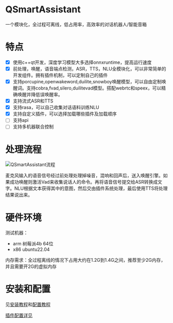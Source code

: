 # QSmartAssistant

一个模块化，全过程可离线，低占用率，高效率的对话机器人/智能音箱

# 特点

- [x] 使用c++qt开发，深度学习模型大多选择onnxruntime，提高运行速度
- [x] 前处理，唤醒，语音端点检测，ASR，TTS，NLU全模块化，可以非常简单的开发组件。拥有插件机制，可以定制自己的插件
- [x] 支持porcupine,openwakeword,duilite,snowboy唤醒模型，可以自由定制唤醒词。支持cobra,fvad,silero,duilitevad模型。搭配webrtc和speex，可以精确唤醒并降低误唤醒率。
- [x] 支持流式ASR和TTS
- [x] 支持rasa，可以自己收集对话语料训练NLU
- [x] 支持自定义插件，可以选择加载哪些插件及加载顺序
- [ ] 支持api
- [ ] 支持多机器联合控制

# 处理流程

![QSmartAssistant流程](https://image.xinhecuican.tech/img/lowpower_robot%E6%B5%81%E7%A8%8B.png)

麦克风输入的语音信号经过前处理处理掉噪音，混响和回声后，送入唤醒引擎。如果成功唤醒则激活Vad来收集说话人的命令。再将语音信号提交给ASR转换成文字。NLU根据文本获得其中的意图，然后交由插件系统处理，最后使用TTS将处理结果说出来。

# 硬件环境

测试机器：

- arm 树莓派4b 64位
- x86 ubuntu22.04

内存需求：全过程离线的情况下占用大约在1.2G到1.4G之间，推荐至少2G内存，并且需要开2G的虚拟内存

# 安装和配置

见[安装教程](https://github.com/xinhecuican/QSmartAssistant/wiki/%E5%AE%89%E8%A3%85)和[配置教程](https://github.com/xinhecuican/QSmartAssistant/wiki/%E9%85%8D%E7%BD%AE)

[插件配置详见](https://github.com/xinhecuican/QSmartAssistant/wiki/%E6%8F%92%E4%BB%B6)
